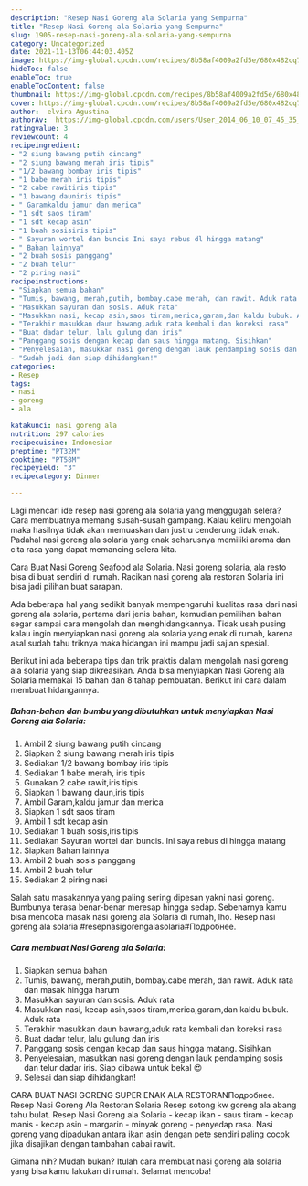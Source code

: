 ```yaml
---
description: "Resep Nasi Goreng ala Solaria yang Sempurna"
title: "Resep Nasi Goreng ala Solaria yang Sempurna"
slug: 1905-resep-nasi-goreng-ala-solaria-yang-sempurna
category: Uncategorized
date: 2021-11-13T06:44:03.405Z
image: https://img-global.cpcdn.com/recipes/8b58af4009a2fd5e/680x482cq70/nasi-goreng-ala-solaria-foto-resep-utama.jpg
hideToc: false
enableToc: true
enableTocContent: false
thumbnail: https://img-global.cpcdn.com/recipes/8b58af4009a2fd5e/680x482cq70/nasi-goreng-ala-solaria-foto-resep-utama.jpg
cover: https://img-global.cpcdn.com/recipes/8b58af4009a2fd5e/680x482cq70/nasi-goreng-ala-solaria-foto-resep-utama.jpg
author:  elvira Agustina
authorAv:  https://img-global.cpcdn.com/users/User_2014_06_10_07_45_35_441_Path_2014_05_30_16_49/60x60cq50/avatar.jpg
ratingvalue: 3
reviewcount: 4
recipeingredient:
- "2 siung bawang putih cincang"
- "2 siung bawang merah iris tipis"
- "1/2 bawang bombay iris tipis"
- "1 babe merah iris tipis"
- "2 cabe rawitiris tipis"
- "1 bawang dauniris tipis"
- " Garamkaldu jamur dan merica"
- "1 sdt saos tiram"
- "1 sdt kecap asin"
- "1 buah sosisiris tipis"
- " Sayuran wortel dan buncis Ini saya rebus dl hingga matang"
- " Bahan lainnya"
- "2 buah sosis panggang"
- "2 buah telur"
- "2 piring nasi"
recipeinstructions:
- "Siapkan semua bahan"
- "Tumis, bawang, merah,putih, bombay.cabe merah, dan rawit. Aduk rata dan masak hingga harum"
- "Masukkan sayuran dan sosis. Aduk rata"
- "Masukkan nasi, kecap asin,saos tiram,merica,garam,dan kaldu bubuk. Aduk rata"
- "Terakhir masukkan daun bawang,aduk rata kembali dan koreksi rasa"
- "Buat dadar telur, lalu gulung dan iris"
- "Panggang sosis dengan kecap dan saus hingga matang. Sisihkan"
- "Penyelesaian, masukkan nasi goreng dengan lauk pendamping sosis dan telur dadar iris. Siap dibawa untuk bekal 😍"
- "Sudah jadi dan siap dihidangkan!"
categories:
- Resep
tags:
- nasi
- goreng
- ala

katakunci: nasi goreng ala 
nutrition: 297 calories
recipecuisine: Indonesian
preptime: "PT32M"
cooktime: "PT58M"
recipeyield: "3"
recipecategory: Dinner

---
```



Lagi mencari ide resep nasi goreng ala solaria yang menggugah selera? Cara membuatnya memang susah-susah gampang. Kalau keliru mengolah maka hasilnya tidak akan memuaskan dan justru cenderung tidak enak. Padahal nasi goreng ala solaria yang enak seharusnya memiliki aroma dan cita rasa yang dapat memancing selera kita.


Cara Buat Nasi Goreng Seafood ala Solaria. Nasi goreng solaria, ala resto bisa di buat sendiri di rumah. Racikan nasi goreng ala restoran Solaria ini bisa jadi pilihan buat sarapan.

Ada beberapa hal yang sedikit banyak mempengaruhi kualitas rasa dari nasi goreng ala solaria, pertama dari jenis bahan, kemudian pemilihan bahan segar sampai cara mengolah dan menghidangkannya. Tidak usah pusing kalau ingin menyiapkan nasi goreng ala solaria yang enak di rumah, karena asal sudah tahu triknya maka hidangan ini mampu jadi sajian spesial.


Berikut ini ada beberapa tips dan trik praktis dalam mengolah nasi goreng ala solaria yang siap dikreasikan. Anda bisa menyiapkan Nasi Goreng ala Solaria memakai 15 bahan dan 8 tahap pembuatan. Berikut ini cara dalam membuat hidangannya.

<!--inarticleads1-->

##### Bahan-bahan dan bumbu yang dibutuhkan untuk menyiapkan Nasi Goreng ala Solaria:

1. Ambil 2 siung bawang putih cincang
1. Siapkan 2 siung bawang merah iris tipis
1. Sediakan 1/2 bawang bombay iris tipis
1. Sediakan 1 babe merah, iris tipis
1. Gunakan 2 cabe rawit,iris tipis
1. Siapkan 1 bawang daun,iris tipis
1. Ambil  Garam,kaldu jamur dan merica
1. Siapkan 1 sdt saos tiram
1. Ambil 1 sdt kecap asin
1. Sediakan 1 buah sosis,iris tipis
1. Sediakan  Sayuran wortel dan buncis. Ini saya rebus dl hingga matang
1. Siapkan  Bahan lainnya
1. Ambil 2 buah sosis panggang
1. Ambil 2 buah telur
1. Sediakan 2 piring nasi


Salah satu masakannya yang paling sering dipesan yakni nasi goreng. Bumbunya terasa benar-benar meresap hingga sedap. Sebenarnya kamu bisa mencoba masak nasi goreng ala Solaria di rumah, lho. Resep nasi goreng ala solaria #resepnasigorengalasolaria#Подробнее. 

<!--inarticleads2-->

##### Cara membuat Nasi Goreng ala Solaria:

1. Siapkan semua bahan
1. Tumis, bawang, merah,putih, bombay.cabe merah, dan rawit. Aduk rata dan masak hingga harum
1. Masukkan sayuran dan sosis. Aduk rata
1. Masukkan nasi, kecap asin,saos tiram,merica,garam,dan kaldu bubuk. Aduk rata
1. Terakhir masukkan daun bawang,aduk rata kembali dan koreksi rasa
1. Buat dadar telur, lalu gulung dan iris
1. Panggang sosis dengan kecap dan saus hingga matang. Sisihkan
1. Penyelesaian, masukkan nasi goreng dengan lauk pendamping sosis dan telur dadar iris. Siap dibawa untuk bekal 😍
1. Selesai dan siap dihidangkan!

CARA BUAT NASI GORENG SUPER ENAK ALA RESTORANПодробнее. Resep Nasi Goreng Ala Restoran Solaria Resep sotong kw goreng ala abang tahu bulat. Resep Nasi Goreng ala Solaria - kecap ikan - saus tiram - kecap manis - kecap asin - margarin - minyak goreng - penyedap rasa. Nasi goreng yang dipadukan antara ikan asin dengan pete sendiri paling cocok jika disajikan dengan tambahan cabai rawit. 

Gimana nih? Mudah bukan? Itulah cara membuat nasi goreng ala solaria yang bisa kamu lakukan di rumah. Selamat mencoba!
